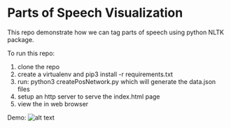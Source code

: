 # Parts of Speech Visualization

This repo demonstrate how we can tag parts of speech using python NLTK package.

To run this repo:

1. clone the repo
2. create a virtualenv and pip3 install -r requirements.txt
3. run: python3 createPosNetwork.py which will generate the data.json files
4. setup an http server to serve the index.html page
5. view the in web browser

Demo:
![alt text](../pos.png "Parts Of speech")


